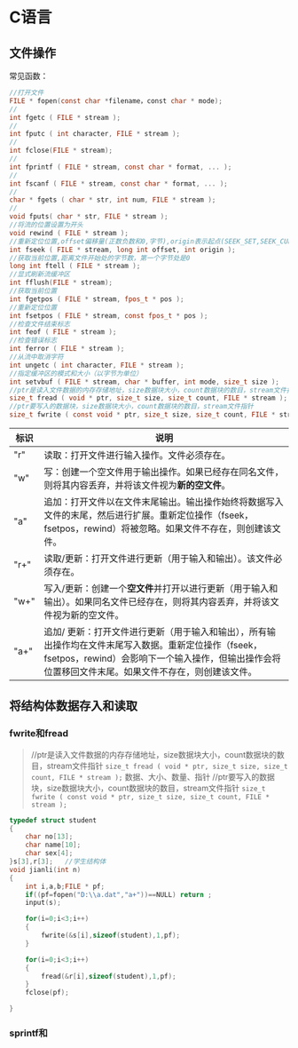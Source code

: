 # C语言

## 文件操作

常见函数：

```C
//打开文件
FILE * fopen(const char *filename，const char * mode);
//
int fgetc ( FILE * stream );
//
int fputc ( int character, FILE * stream );
//
int fclose(FILE * stream);
//
int fprintf ( FILE * stream, const char * format, ... );
//
int fscanf ( FILE * stream, const char * format, ... );
//
char * fgets ( char * str, int num, FILE * stream );
//
void fputs( char * str, FILE * stream );
//将流的位置设置为开头
void rewind ( FILE * stream );
//重新定位位置,offset偏移量(正数负数和0,字节),origin表示起点(SEEK_SET,SEEK_CUR,SEEK_END)
int fseek ( FILE * stream, long int offset, int origin );
//获取当前位置,距离文件开始处的字节数，第一个字节处是0
long int ftell ( FILE * stream );
//显式刷新流缓冲区
int fflush(FILE * stream);
//获取当前位置
int fgetpos ( FILE * stream, fpos_t * pos );
//重新定位位置
int fsetpos ( FILE * stream, const fpos_t * pos );
//检查文件结束标志
int feof ( FILE * stream );
//检查错误标志
int ferror ( FILE * stream );
//从流中取消字符
int ungetc ( int character, FILE * stream );
//指定缓冲区的模式和大小（以字节为单位）
int setvbuf ( FILE * stream, char * buffer, int mode, size_t size );
//ptr是读入文件数据的内存存储地址，size数据块大小，count数据块的数目，stream文件指针
size_t fread ( void * ptr, size_t size, size_t count, FILE * stream );
//ptr要写入的数据块，size数据块大小，count数据块的数目，stream文件指针
size_t fwrite ( const void * ptr, size_t size, size_t count, FILE * stream );
```

| 标识 | 说明                                                         |
| ---- | ------------------------------------------------------------ |
| "r"  | 读取：打开文件进行输入操作。文件必须存在。                   |
| "w"  | 写：创建一个空文件用于输出操作。如果已经存在同名文件，则将其内容丢弃，并将该文件视为**新的空文件**。 |
| "a"  | 追加：打开文件以在文件末尾输出。输出操作始终将数据写入文件的末尾，然后进行扩展。重新定位操作（fseek，fsetpos，rewind）将被忽略。如果文件不存在，则创建该文件。 |
| "r+" | 读取/更新：打开文件进行更新（用于输入和输出）。该文件必须存在。 |
| "w+" | 写入/更新：创建一个**空文件**并打开以进行更新（用于输入和输出）。如果同名文件已经存在，则将其内容丢弃，并将该文件视为新的空文件。 |
| "a+" | 追加/ 更新：打开文件进行更新（用于输入和输出），所有输出操作均在文件末尾写入数据。重新定位操作（fseek，fsetpos，rewind）会影响下一个输入操作，但输出操作会将位置移回文件末尾。如果文件不存在，则创建该文件。 |



## 将结构体数据存入和读取

### fwrite和fread

>//ptr是读入文件数据的内存存储地址，size数据块大小，count数据块的数目，stream文件指针
>`size_t fread ( void * ptr, size_t size, size_t count, FILE * stream );`  数据、大小、数量、指针
>//ptr要写入的数据块，size数据块大小，count数据块的数目，stream文件指针
>`size_t fwrite ( const void * ptr, size_t size, size_t count, FILE * stream );`

```C
typedef struct student
{
	char no[13];
	char name[10];
	char sex[4];
}s[3],r[3];   //学生结构体
void jianli(int n) 
{
	int i,a,b;FILE * pf;
	if((pf=fopen("D:\\a.dat","a+"))==NULL) return ;
	input(s);

	for(i=0;i<3;i++)
	{
		fwrite(&s[i],sizeof(student),1,pf);
	}

	for(i=0;i<3;i++)
	{
		fread(&r[i],sizeof(student),1,pf);
	}
	fclose(pf);

}
```

### sprintf和